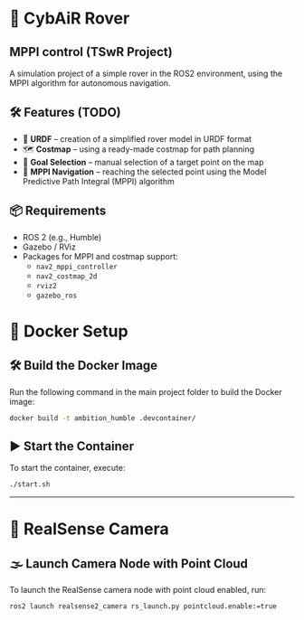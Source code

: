 # 🚀 CybAiR Rover
## MPPI control (TSwR Project)
A simulation project of a simple rover in the ROS2 environment, using the MPPI algorithm for autonomous navigation.

## 🛠️ Features (TODO)

- 🔧 **URDF** – creation of a simplified rover model in URDF format  
- 🗺️ **Costmap** – using a ready-made costmap for path planning  
- 📍 **Goal Selection** – manual selection of a target point on the map  
- 🤖 **MPPI Navigation** – reaching the selected point using the Model Predictive Path Integral (MPPI) algorithm

## 📦 Requirements

- ROS 2 (e.g., Humble)
- Gazebo / RViz
- Packages for MPPI and costmap support:
  - `nav2_mppi_controller`
  - `nav2_costmap_2d`
  - `rviz2`
  - `gazebo_ros`

# 🐳 Docker Setup

## 🛠️ Build the Docker Image

Run the following command in the main project folder to build the Docker image:

```bash
docker build -t ambition_humble .devcontainer/
```

## ▶️ Start the Container

To start the container, execute:

```bash
./start.sh
```

---

# 🎥 RealSense Camera

## 🌫️ Launch Camera Node with Point Cloud

To launch the RealSense camera node with point cloud enabled, run:

```bash
ros2 launch realsense2_camera rs_launch.py pointcloud.enable:=true
```

